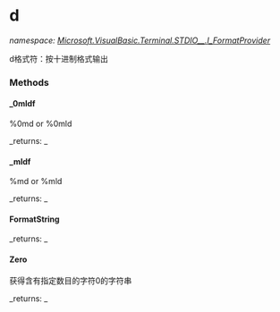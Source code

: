 ﻿
# d
_namespace: [Microsoft.VisualBasic.Terminal.STDIO__.I_FormatProvider](N-Microsoft.VisualBasic.Terminal.STDIO__.I_FormatProvider.md)_

d格式符：按十进制格式输出

### Methods

#### _0mldf
%0md or %0mld

_returns: _
#### _mldf
%md or %mld

_returns: _
#### FormatString


_returns: _
#### Zero
获得含有指定数目的字符0的字符串

_returns: _



